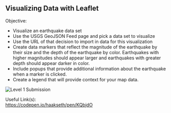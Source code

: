 ## Visualizing Data with Leaflet

Objective:
- Visualize an earthquake data set
- Use the USGS GeoJSON Feed page and pick a data set to visualize
- Use the URL of that decision to import in data for this visualization
- Create data markers that reflect the magnitude of the earthquake by their size and the depth of the earthquake by color.  Earthquakes with higher magnitudes should appear larger and earthquakes with greater depth should appear darker in color.
- Include popups that provide additional information about the earthquake when a marker is clicked.
- Create a legend that will provide context for your map data.

![Level 1 Submission](https://github.com/vlee2020/UCI_Homework/blob/master/17%20-%20Leaflet%20Challenge/image.JPG)

Useful Link(s):<br>
https://codepen.io/haakseth/pen/KQbjdO
